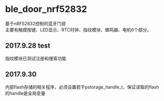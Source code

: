 
# ble_door_nrf52832
基于nRF52832控制的蓝牙门锁<br>
主要有触摸按键、LED显示、RTC时钟、指纹模块、蜂鸣器、电机6个部分。<br>

## 2017.9.28 test
指纹模块已测试注册和搜索功能
## 2017.9.30
内部flash存储的相关程序，必须设置若干pstorage_handle_t，保证读取的flash的handle是全局变量